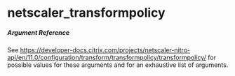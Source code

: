 # netscaler_transformpolicy

##### Argument Reference

See https://developer-docs.citrix.com/projects/netscaler-nitro-api/en/11.0/configuration/transform/transformpolicy/transformpolicy/ for possible values for these arguments and for an exhaustive list of arguments.


